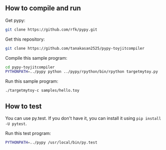 ## How to compile and run
Get pypy:
```bash
git clone https://github.com/rfk/pypy.git
```

Get this repository:
```bash
git clone https://github.com/tanakasan2525/pypy-toyjitcompiler
```

Compile this sample program:
```bash
cd pypy-toyjitcompiler
PYTHONPATH=../pypy python ../pypy/rpython/bin/rpython targetmytoy.py
```

Run this sample program:
```bash
./targetmytoy-c samples/hello.toy
```


## How to test
You can use py.test.
If you don't have it, you can install it using `pip install -U pytest`.

Run this test program:
```bash
PYTHONPATH=../pypy /usr/local/bin/py.test
```



